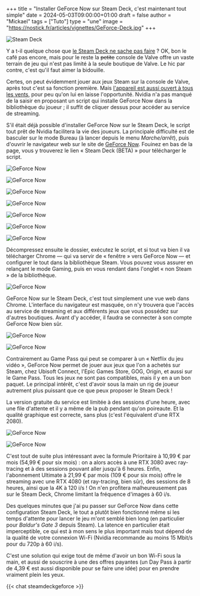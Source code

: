 +++
title = "Installer GeForce Now sur Steam Deck, c'est maintenant tout simple"
date = 2024-05-03T09:00:00+01:00
draft = false
author = "Mickael"
tags = ["Tuto"]
type = "une"
image = "https://nostick.fr/articles/vignettes/GeForce-Deck.jpg"
+++

![Steam Deck](GeForce-Deck.jpg "")

Y a t-il quelque chose que [le Steam Deck ne sache pas faire](https://nostick.fr/articles/2024/avril/2604-6-mois-avec-le-steam-deck-oled/) ? OK, bon le café pas encore, mais pour le reste la ~~petite~~ console de Valve offre un vaste terrain de jeu qui n'est pas limité à la seule boutique de Valve. Le hic par contre, c'est qu'il faut aimer la bidouille.

Certes, on peut évidemment jouer aux jeux Steam sur la console de Valve, après tout c'est sa fonction première. Mais [l'appareil est aussi ouvert à tous les vents](https://nostick.fr/articles/2024/avril/installez-diablo-iv-sur-le-steam-deck/), pour peu qu'on lui en laisse l'opportunité. Nvidia n'a pas manqué de la saisir en proposant un script qui installe GeForce Now dans la bibliothèque du joueur ; il suffit de cliquer dessus pour accéder au service de streaming.

S'il était déjà possible d'installer GeForce Now sur le Steam Deck, le script tout prêt de Nvidia facilitera la vie des joueurs. La principale difficulté est de basculer sur le mode Bureau (à lancer depuis le menu *Marche/arrêt*), puis d'ouvrir le navigateur web sur le site de [GeForce Now](https://www.nvidia.com/en-us/geforce-now/download/). Fouinez en bas de la page, vous y trouverez le lien « Steam Deck (BETA) » pour télécharger le script.

![GeForce Now](GeForce1.jpg "Descendez tout en bas de cette page…")

![GeForce Now](GeForce2.jpg "… puis cliquez sur le lien qui va bien.")

![GeForce Now](GeForce3.jpg "Assurez-vous que vous avez bien entre les mains votre Steam Deck et cliquez sur Download !")

![GeForce Now](GeForce4.jpg "Une fois le dossier zip téléchargé, cliquez sur Extract.")

![GeForce Now](GeForce5.jpg "Cliquez ensuite sur le fichier GeForceNOW.Setup.")

![GeForce Now](GeForce7.jpg "Laissez la console faire son boulot…")

![GeForce Now](GeForce8.jpg "Et voilà le travail !")

Décompressez ensuite le dossier, exécutez le script, et si tout va bien il va télécharger Chrome — qui va servir de « fenêtre » vers GeForce Now — et configurer le tout dans la bibliothèque Steam. Vous pouvez vous assurer en relançant le mode Gaming, puis en vous rendant dans l'onglet « non Steam » de la bibliothèque. 

![GeForce Now](GeForce9.jpg "Il est bien là !")

GeForce Now sur le Steam Deck, c'est tout simplement une vue web dans Chrome. L'interface du navigateur est masquée, on n'y trouvera que l'accès au service de streaming et aux différents jeux que vous possédez sur d'autres boutiques. Avant d'y accéder, il faudra se connecter à son compte GeForce Now bien sûr.

![GeForce Now](GeForce10.jpg "")

![GeForce Now](GeForce11.jpg "Pourquoi pas un petit tour du côté de la porte de Baldur ?")

Contrairement au Game Pass qui peut se comparer à un « Netflix du jeu vidéo », GeForce Now permet de jouer aux jeux que l'on a achetés sur Steam, chez Ubisoft Connect, l'Epic Games Store, GOG, Origin, et aussi sur le Game Pass. Tous les jeux ne sont pas compatibles, mais il y en a un bon paquet. Le principal intérêt, c'est d'avoir sous la main un rig de joueur autrement plus puissant que ce que peux proposer le Steam Deck !

La version gratuite du service est limitée à des sessions d'une heure, avec une file d'attente et il y a même de la pub pendant qu'on poireaute. Et la qualité graphique est correcte, sans plus (c'est l'équivalent d'une RTX 2080).

![GeForce Now](GeForce12.jpg "Doom Eternal")

![GeForce Now](GeForce13.jpg "Baldur's Gate 3")

C'est tout de suite plus intéressant avec la formule Prioritaire à 10,99 € par mois (54,99 € pour six mois) : on a alors accès à une RTX 3080 avec ray-tracing et à des sessions pouvant aller jusqu'à 6 heures. Enfin, l'abonnement Ultimate à 21,99 € par mois (109 € pour six mois) offre le streaming avec une RTX 4080 (et ray-tracing, bien sûr), des sessions de 8 heures, ainsi que la 4K à 120 i/s ! On n'en profitera malheureusement pas sur le Steam Deck, Chrome limitant la fréquence d'images à 60 i/s.

Des quelques minutes que j'ai pu passer sur GeForce Now dans cette configuration Steam Deck, le tout a plutôt bien fonctionné même si les temps d'attente pour lancer le jeu m'ont semblé bien long (en particulier pour *Baldur's Gate 3* depuis Steam). La latence en particulier était imperceptible, ce qui est à mon sens le plus important mais tout dépend de la qualité de votre connexion Wi-Fi (Nvidia recommande au moins 15 Mbit/s pour du 720p à 60 i/s).

C'est une solution qui exige tout de même d'avoir un bon Wi-Fi sous la main, et aussi de souscrire à une des offres payantes (un Day Pass à partir de 4,39 € est aussi disponible pour se faire une idée) pour en prendre vraiment plein les yeux.

{{< chat steamdeckgeforce >}}
